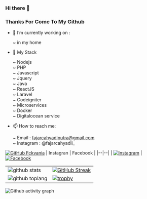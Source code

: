 ### Hi there 👋

   ### Thanks For Come To My Github

- 🔭 I’m currently working on : 

   ~ in my home
   
- 🌱 My Stack 

   ~ Nodejs <br/>
   ~ PHP <br/>
   ~ Javascript <br/>
   ~ Jquery <br/>
   ~ Java <br/>
   ~ ReactJS <br/>
   ~ Laravel <br/>
   ~ Codeigniter <br/>
   ~ Microservices <br/>
   ~ Docker </br>
   ~ Digitalocean service
  
- 📫 How to reach me:

  ~ Email     : fajarcahyadiputra@gmail.com <br/>
  ~ Instagram : @fajarcahyadii_ <br/>

[![GitHub Fckvania](https://img.shields.io/github/followers/zakirkun?label=follow&style=social)](https://github.com/zakirkun)
| Instagran | Facebook |
|--|--| 
| <a href="https://www.instagram.com/itsmezak_" target="_blank"><img src="https://img.shields.io/badge/Instagram-%23E4405F.svg?&style=flat-square&logo=instagram&logoColor=white" alt="Instagram"></a> | <a href="https://www.facebook.com/r00t.go.id" target="_blank"><img src="https://img.shields.io/badge/Facebook-%231877F2.svg?&style=flat-square&logo=facebook&logoColor=white" alt="Facebook"></a>
 



|  |  |
|--|--|
| ![github stats](https://github-readme-stats.vercel.app/api?username=zakirkun&show_icons=true&theme=radical) | [![GitHub Streak](http://github-readme-streak-stats.herokuapp.com/?user=zakirkun&theme=dark&hide_border=true&date_format=j%20M%5B%20Y%5D&ring=FFFFFF&currStreakLabel=FFFFFF)](https://git.io/streak-stats) |
| ![github toplang](https://github-readme-stats.vercel.app/api/top-langs/?username=zakirkun&layout=compact&theme=nightowl) | [![trophy](https://github-profile-trophy.vercel.app/?username=zakirkun&theme=onedark)](https://github.com/zakirkun) | 

![Github activity graph](https://activity-graph.herokuapp.com/graph?username=zakirkun&theme=xcode&area=true&hide_border=true)
